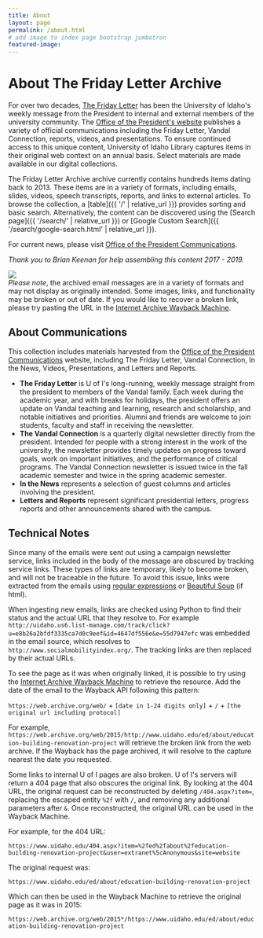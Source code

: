 ```yaml
---
title: About
layout: page
permalink: /about.html
# add image to index page bootstrap jumbotron
featured-image:
---
```


<div class="row" markdown="1">
<div class="col-md-8" markdown="1">

# About The Friday Letter Archive

For over two decades, [The Friday Letter](https://www.uidaho.edu/president/communications/friday-letter) has been the University of Idaho's weekly message from the President to internal and external members of the university community. 
The [Office of the President's website](https://www.uidaho.edu/president/communications) publishes a variety of official communications including the Friday Letter, Vandal Connection, reports, videos, and presentations.
To ensure continued access to this unique content, University of Idaho Library captures items in their original web context on an annual basis.
Select materials are made available in our digital collections.

The Friday Letter Archive archive currently contains hundreds items dating back to 2013.
These items are in a variety of formats, including emails, slides, videos, speech transcripts, reports, and links to external articles.
To browse the collection, a [table]({{ '/' | relative_url }}) provides sorting and basic search. 
Alternatively, the content can be discovered using the [Search page]({{ '/search/' | relative_url }}) or [Google Custom Search]({{ '/search/google-search.html' | relative_url }}).

For current news, please visit [Office of the President Communications](http://www.uidaho.edu/president/communications).

*Thank you to Brian Keenan for help assembling this content 2017 - 2019.*

</div>
<div class="col-md-4" markdown="1">
<img src="{{ '/images/fridayletter-header.jpg' | prepend: site.objects }}" class="img-fluid my-3">
<div class="alert alert-warning" role="alert">
<em>Please note</em>, the archived email messages are in a variety of formats and may not display as originally intended. Some images, links, and functionality may be broken or out of date. If you would like to recover a broken link, please try pasting the URL in the <a href="https://archive.org/web/" target="_blank" rel="noopener">Internet Archive Wayback Machine</a>.
</div>
</div>

<div class="col-md-8" markdown="1">

## About Communications 

This collection includes materials harvested from the [Office of the President Communications](http://www.uidaho.edu/president/communications) website, including The Friday Letter, Vandal Connection, In the News, Videos, Presentations, and Letters and Reports.

- **The Friday Letter** is U of I's long-running, weekly message straight from the president to members of the Vandal family. Each week during the academic year, and with breaks for holidays, the president offers an update on Vandal teaching and learning, research and scholarship, and notable initiatives and priorities. Alumni and friends are welcome to join students, faculty and staff in receiving the newsletter.
- **The Vandal Connection** is a quarterly digital newsletter directly from the president. Intended for people with a strong interest in the work of the university, the newsletter provides timely updates on progress toward goals, work on important initiatives, and the performance of critical programs. The Vandal Connection newsletter is issued twice in the fall academic semester and twice in the spring academic semester.
- **In the News** represents a selection of guest columns and articles involving the president.
- **Letters and Reports** represent significant presidential letters, progress reports and other announcements shared with the campus.

## Technical Notes 

Since many of the emails were sent out using a campaign newsletter service, links included in the body of the message are obscured by tracking service links.
These types of links are temporary, likely to become broken, and will not be traceable in the future.
To avoid this issue, links were extracted from the emails using <a href="https://en.wikipedia.org/wiki/Regular_expression"  target="_blank" rel="noopener">regular expressions</a> or <a href="https://www.crummy.com/software/BeautifulSoup/"  target="_blank" rel="noopener">Beautiful Soup</a> (if html). 

When ingesting new emails, links are checked using Python to find their status and the actual URL that they resolve to. 
For example `http://uidaho.us6.list-manage.com/track/click?u=e8b26a2bfdf3335ca7d0c9eef&id=4647df556e&e=55d7947efc` was embedded in the email source, which resolves to `http://www.socialmobilityindex.org/`.
The tracking links are then replaced by their actual URLs.

To see the page as it was when originally linked, it is possible to try using the <a href="https://archive.org/web/" target="_blank" rel="noopener">Internet Archive Wayback Machine</a> to retrieve the resource.
Add the date of the email to the Wayback API following this pattern: 

`https://web.archive.org/web/` + `[date in 1-24 digits only]` + `/` + `[the original url including protocol]` 

For example, `https://web.archive.org/web/2015/http://www.uidaho.edu/ed/about/education-building-renovation-project` will retrieve the broken link from the web archive.
If the Wayback has the page archived, it will resolve to the capture nearest the date you requested.

Some links to internal U of I pages are also broken. 
U of I's servers will return a 404 page that also obscures the original link.
By looking at the 404 URL, the original request can be reconstructed by deleting `/404.aspx?item=`, replacing the escaped entity `%2f` with `/`, and removing any additional parameters after `&`. 
Once reconstructed, the original URL can be used in the Wayback Machine.

For example, for the 404 URL: 

`https://www.uidaho.edu/404.aspx?item=%2fed%2fabout%2feducation-building-renovation-project&user=extranet%5cAnonymous&site=website`

The original request was: 

`https://www.uidaho.edu/ed/about/education-building-renovation-project` 

Which can then be used in the Wayback Machine to retrieve the original page as it was in 2015:

`https://web.archive.org/web/2015*/https://www.uidaho.edu/ed/about/education-building-renovation-project`

</div>
</div>